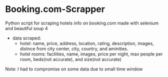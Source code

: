 # Booking.com-Scrapper
Python script for scraping hotels info on booking.com
made with selenium and beautiful soup 4

- data scraped:
  - hotel: name, price, address, location, rating, description, images, distnce from city center, city, country, and aminities.
  - hotel rooms: facilities, name, images, price per night, max people per room, beds(not accurate), and size(not accurate) 


Note: I had to compromise on some data due to small time window
